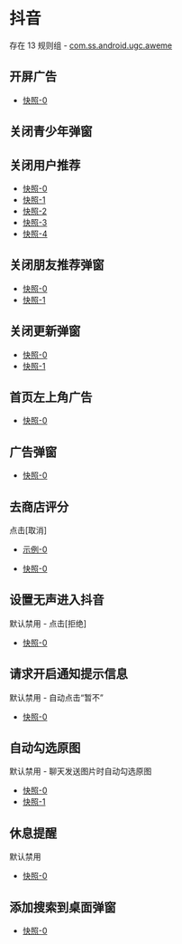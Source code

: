 # 抖音

存在 13 规则组 - [com.ss.android.ugc.aweme](/src/apps/com.ss.android.ugc.aweme.ts)

## 开屏广告

- [快照-0](https://i.gkd.li/import/13216121)

## 关闭青少年弹窗

## 关闭用户推荐

- [快照-0](https://i.gkd.li/import/12520962)
- [快照-1](https://i.gkd.li/import/12520943)
- [快照-2](https://i.gkd.li/import/12675396)
- [快照-3](https://i.gkd.li/import/12675129)
- [快照-4](https://i.gkd.li/import/12675245)

## 关闭朋友推荐弹窗

- [快照-0](https://i.gkd.li/import/12525387)
- [快照-1](https://i.gkd.li/import/12525389)

## 关闭更新弹窗

- [快照-0](https://i.gkd.li/import/12534016)
- [快照-1](https://i.gkd.li/import/13328599)

## 首页左上角广告

- [快照-0](https://i.gkd.li/import/12749276)

## 广告弹窗

- [快照-0](https://i.gkd.li/import/12769137)

## 去商店评分

点击[取消]

- [示例-0](https://github.com/gkd-kit/inspect/assets/38517192/4554c785-39e0-4eac-9cfb-f1b1c2976008)

- [快照-0](https://i.gkd.li/import/13053628)

## 设置无声进入抖音

默认禁用 - 点击[拒绝]

- [快照-0](https://i.gkd.li/import/13256087)

## 请求开启通知提示信息

默认禁用 - 自动点击“暂不”

- [快照-0](https://i.gkd.li/import/12675129)

## 自动勾选原图

默认禁用 - 聊天发送图片时自动勾选原图

- [快照-0](https://i.gkd.li/import/12846036)
- [快照-1](https://i.gkd.li/import/12846040)

## 休息提醒

默认禁用

- [快照-0](https://i.gkd.li/import/13241564)

## 添加搜索到桌面弹窗

- [快照-0](https://i.gkd.li/import/13338556)
